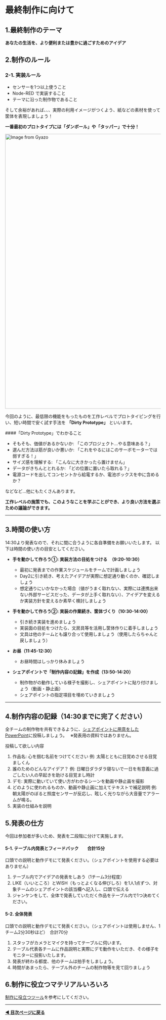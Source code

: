 # 最終制作に向けて

## 1.最終制作のテーマ
**あなたの生活を、より便利または豊かに過ごすためのアイデア**


## 2.制作のルール

### 2-1. 実装ルール

- センサーを1つ以上使うこと
- Node-RED で実装すること
- テーマに沿った制作物であること

そして余裕があれば、、、実際の利用イメージがつくよう、紙などの素材を使って筐体を表現しましょう！


**一番最初のプロトタイプには「ダンボール」や「タッパー」で十分！**

<a href="https://gyazo.com/102d5166c9d966b332301e8620542b53"><img src="https://i.gyazo.com/102d5166c9d966b332301e8620542b53.jpg" alt="Image from Gyazo" width="888"/></a>

今回のように、最低限の機能をもったものを工作レベルでプロトタイピングを行い、短い時間で安く試す手法を **「Dirty Prototype」** といいます。

 ####「Dirty Prototype」でわかること
- そもそも、価値があるかないか: 「このプロジェクト...やる意味ある？」
- 選んだ方法は筋が良いか悪いか: 「これをやるにはこのサーボモーターでは弱すぎる！」
- サイズ感を理解する: 「こんなに大きかったら置けません」
- データがきちんととれるか: 「どの位置に置いたら取れる？」
- 電源コードを出してコンセントから給電するか、電池ボックスを中に含めるか？

などなど...他にもたくさんあります。

**工作レベルの施策でも、このようなことを学ぶことができ、より良い方法を選ぶための議論ができます。**

---
##  3.時間の使い方
14:30より発表なので、それに間に合うように各自準備をお願いいたします。
以下は時間の使い方の目安としてください。

- **手を動かして作ろう①: 実装方法の目処をつける　（9:20-10:30）**
  - 最初に発表までの作業スケジュールをチームで計画しましょう 
  - Day2に引き続き、考えたアイデアが実際に想定通り動くのか、確認しましょう
  - 想定通りにいかなかった場合（値がうまく取れない、実際には連携出来ない外部サービスだった、データが上手く取れない）、アイデアを変えるか実装方針を変えるか素早く検討しましょう
    
- **手を動かして作ろう②: 実装の作業続き、筐体づくり（10:30-14:00）**
  - 引き続き実装を進めましょう
  - 実装面の目処をつけたら、文房具等を活用し筐体作りに着手しましょう
  - 文具は他のチームとも譲り合って使用しましょう（使用したらちゃんと戻しましょう）
 
- **お昼（11:45-12:30）**
  - お昼時間はしっかり休みましょう
 
- **シェアポイントで「制作内容の記録」を作成（13:50-14:20）**
  - 制作物がの動作している様子を撮影し、シェアポイントに貼り付けましょう（動画・静止画）
  - シェアポイントの指定項目を埋めていきましょう

---
##  4.制作内容の記録（14:30までに完了ください）
全チームの制作物を共有できるように、[シェアポイントに用意をしたPowerPoint](https://hitachigroup.sharepoint.com/:f:/r/sites/syagai_jyujyu/S000182/Shared%20Documents/DAY3?csf=1&web=1&e=XLs7hr)に投稿しましょう。　
※発表用の資料ではありません。

投稿して欲しい内容
1. 作品名: 心を掴む名前をつけてください
    例: 太陽とともに目覚めさせる目覚ましくん
2. 誰のためのどんなアイデア？
    例: 日曜日ダラダラ寝ないで一日を有意義に過ごしたい人の早起きを助ける目覚まし時計
3. デモ: 実際に動いていて使い方がわかるシーンを動画や静止画を撮影
4. どのように使われるものか、動画や静止画に加えてテキストで補足説明
    例: 朝太陽がのぼると照度センサーが反応し、眩しく光りながら大音量でアラームが鳴る。
5. 実装の仕組みを説明


## 5.発表の仕方

今回は参加者が多いため、発表を二段階に分けて実施します。

#### 5-1. テーブル内発表とフィードバック　　合計15分
口頭での説明と動作デモにて発表ください。（シェアポイントを使用する必要はありません）
1. テーブル内でアイデアの発表をしあう（1チーム3分程度）
2.  LIKE（いいところ）とWISH（もっとよくなる伸びしろ）を1人1点ずつ、対象チームのシェアポイントの該当欄へ記入し、口頭で伝える
3. ジャンケンをして、全体で発表していただく作品をテーブル内で1つ決めてください。

#### 5-2. 全体発表
口頭での説明と動作デモにて発表ください。（シェアポイントは使用しません、1チーム2分30秒ほど）　合計70分
1. スタッフがカメラとマイクを持ってテーブルに伺います。
2. テーブル代表各チームに作品説明と実際にデモ動作をいただき、その様子をモニターに投影いたします。　
3. 発表が終わる都度、他のチームは拍手をしましょう。
4. 時間があまったら、テーブル外のチームの制作物等を見て回りましょう

## 6.制作に役立つマテリアルいろいろ
[制作に役立つツール](../tools/readme.md)を参考にしてください。

---

**[◀ 目次ページに戻る](./readme.md)**


